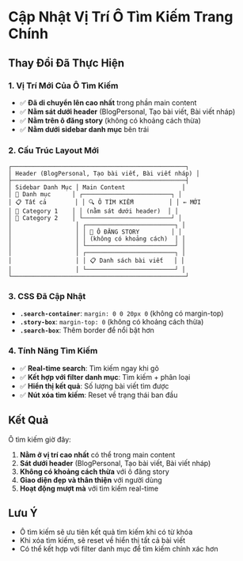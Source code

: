 # Cập Nhật Vị Trí Ô Tìm Kiếm Trang Chính

## Thay Đổi Đã Thực Hiện

### 1. **Vị Trí Mới Của Ô Tìm Kiếm**
- ✅ **Đã di chuyển lên cao nhất** trong phần main content
- ✅ **Nằm sát dưới header** (BlogPersonal, Tạo bài viết, Bài viết nháp)
- ✅ **Nằm trên ô đăng story** (không có khoảng cách thừa)
- ✅ **Nằm dưới sidebar danh mục** bên trái

### 2. **Cấu Trúc Layout Mới**
```
┌─────────────────────────────────────────────────┐
│ Header (BlogPersonal, Tạo bài viết, Bài viết nháp) │
├─────────────────────────────────────────────────┤
│ Sidebar Danh Mục │ Main Content                │
│ 📁 Danh mục      │ ┌─────────────────────────┐ │
│ 📋 Tất cả        │ │ 🔍 Ô TÌM KIẾM          │ │ ← MỚI
│ 📁 Category 1    │ │ (nằm sát dưới header)  │ │
│ 📁 Category 2    │ └─────────────────────────┘ │
│                  │ ┌─────────────────────────┐ │
│                  │ │ 📝 Ô ĐĂNG STORY         │ │
│                  │ │ (không có khoảng cách)  │ │
│                  │ └─────────────────────────┘ │
│                  │ ┌─────────────────────────┐ │
│                  │ │ 📋 Danh sách bài viết   │ │
│                  │ └─────────────────────────┘ │
└─────────────────────────────────────────────────┘
```

### 3. **CSS Đã Cập Nhật**
- **`.search-container`**: `margin: 0 0 20px 0` (không có margin-top)
- **`.story-box`**: `margin-top: 0` (không có khoảng cách thừa)
- **`.search-box`**: Thêm border để nổi bật hơn

### 4. **Tính Năng Tìm Kiếm**
- ✅ **Real-time search**: Tìm kiếm ngay khi gõ
- ✅ **Kết hợp với filter danh mục**: Tìm kiếm + phân loại
- ✅ **Hiển thị kết quả**: Số lượng bài viết tìm được
- ✅ **Nút xóa tìm kiếm**: Reset về trạng thái ban đầu

## Kết Quả

Ô tìm kiếm giờ đây:
1. **Nằm ở vị trí cao nhất** có thể trong main content
2. **Sát dưới header** (BlogPersonal, Tạo bài viết, Bài viết nháp)
3. **Không có khoảng cách thừa** với ô đăng story
4. **Giao diện đẹp và thân thiện** với người dùng
5. **Hoạt động mượt mà** với tìm kiếm real-time

## Lưu Ý

- Ô tìm kiếm sẽ ưu tiên kết quả tìm kiếm khi có từ khóa
- Khi xóa tìm kiếm, sẽ reset về hiển thị tất cả bài viết
- Có thể kết hợp với filter danh mục để tìm kiếm chính xác hơn
